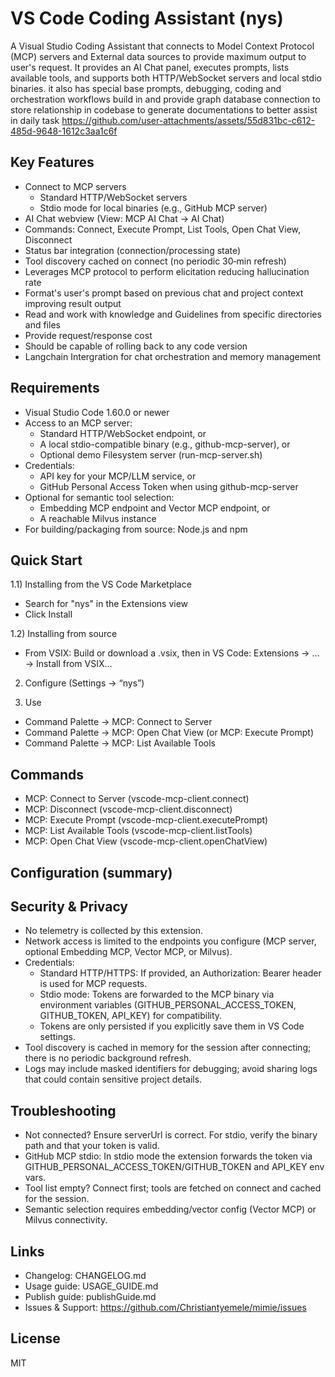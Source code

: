 # VS Code Coding Assistant (nys)

A Visual Studio Coding Assistant that connects to Model Context Protocol (MCP) servers and External data sources to provide maximum output to user's request. It provides an AI Chat panel, executes prompts, lists available tools, and supports both HTTP/WebSocket servers and local stdio binaries.
it also has special base prompts, debugging, coding and orchestration workflows build in and provide graph database connection to store relationship in codebase to generate documentations to better assist in daily task 
<https://github.com/user-attachments/assets/55d831bc-c612-485d-9648-1612c3aa1c6f>

## Key Features

- Connect to MCP servers
  - Standard HTTP/WebSocket servers
  - Stdio mode for local binaries (e.g., GitHub MCP server)
- AI Chat webview (View: MCP AI Chat → AI Chat)
- Commands: Connect, Execute Prompt, List Tools, Open Chat View, Disconnect
- Status bar integration (connection/processing state)
- Tool discovery cached on connect (no periodic 30‑min refresh)
- Leverages MCP protocol to perform elicitation reducing hallucination rate
- Format's user's prompt based on previous chat and project context improving result output
- Read and work with knowledge and Guidelines from specific directories and files
- Provide request/response cost
- Should be capable of rolling back to any code version
- Langchain Intergration for chat orchestration and memory management

## Requirements

- Visual Studio Code 1.60.0 or newer
- Access to an MCP server:
  - Standard HTTP/WebSocket endpoint, or
  - A local stdio-compatible binary (e.g., github-mcp-server), or
  - Optional demo Filesystem server (run-mcp-server.sh)
- Credentials:
  - API key for your MCP/LLM service, or
  - GitHub Personal Access Token when using github-mcp-server
- Optional for semantic tool selection:
  - Embedding MCP endpoint and Vector MCP endpoint, or
  - A reachable Milvus instance
- For building/packaging from source: Node.js and npm

## Quick Start

1.1) Installing from the VS Code Marketplace
- Search for "nys" in the Extensions view
- Click Install

1.2) Installing from source
- From VSIX: Build or download a .vsix, then in VS Code: Extensions → … → Install from VSIX…

2) Configure (Settings → “nys”)


3) Use
- Command Palette → MCP: Connect to Server
- Command Palette → MCP: Open Chat View (or MCP: Execute Prompt)
- Command Palette → MCP: List Available Tools

## Commands
- MCP: Connect to Server (vscode-mcp-client.connect)
- MCP: Disconnect (vscode-mcp-client.disconnect)
- MCP: Execute Prompt (vscode-mcp-client.executePrompt)
- MCP: List Available Tools (vscode-mcp-client.listTools)
- MCP: Open Chat View (vscode-mcp-client.openChatView)

## Configuration (summary)


## Security & Privacy
- No telemetry is collected by this extension.
- Network access is limited to the endpoints you configure (MCP server, optional Embedding MCP, Vector MCP, or Milvus).
- Credentials:
  - Standard HTTP/HTTPS: If provided, an Authorization: Bearer <token> header is used for MCP requests.
  - Stdio mode: Tokens are forwarded to the MCP binary via environment variables (GITHUB_PERSONAL_ACCESS_TOKEN, GITHUB_TOKEN, API_KEY) for compatibility.
  - Tokens are only persisted if you explicitly save them in VS Code settings.
- Tool discovery is cached in memory for the session after connecting; there is no periodic background refresh.
- Logs may include masked identifiers for debugging; avoid sharing logs that could contain sensitive project details.

## Troubleshooting
- Not connected? Ensure serverUrl is correct. For stdio, verify the binary path and that your token is valid.
- GitHub MCP stdio: In stdio mode the extension forwards the token via GITHUB_PERSONAL_ACCESS_TOKEN/GITHUB_TOKEN and API_KEY env vars.
- Tool list empty? Connect first; tools are fetched on connect and cached for the session.
- Semantic selection requires embedding/vector config (Vector MCP) or Milvus connectivity.

## Links
- Changelog: CHANGELOG.md
- Usage guide: USAGE_GUIDE.md
- Publish guide: publishGuide.md
- Issues & Support: https://github.com/Christiantyemele/mimie/issues

## License
MIT
